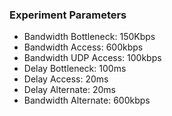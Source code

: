 ### Experiment Parameters
- Bandwidth Bottleneck: 150Kbps
- Bandwidth Access: 600kbps
- Bandwidth UDP Access: 100kbps
- Delay Bottleneck: 100ms
- Delay Access: 20ms
- Delay Alternate: 20ms
- Bandwidth Alternate: 600kbps
